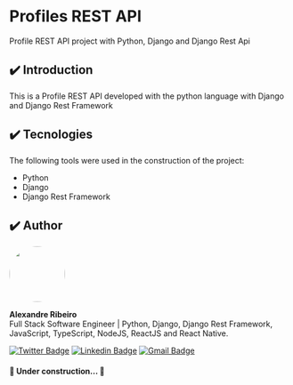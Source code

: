# Profiles REST API

Profile REST API project with Python, Django and Django Rest Api

## :heavy_check_mark: Introduction

This is a Profile REST API developed with the python language with Django and Django Rest Framework

## :heavy_check_mark: Tecnologies

The following tools were used in the construction of the project:

- Python
- Django
- Django Rest Framework

## :heavy_check_mark: Author

 <img style="border-radius: 50%;" src="https://avatars2.githubusercontent.com/u/13963392?s=460&amp;u=043f2aee52aa24fe1c04e84dfa6f94e6bb54f909&amp;v=4" width="100px;" alt=""/>
 <br />
  
<p>
<b>Alexandre Ribeiro</b><br />Full Stack Software Engineer | Python, Django, Django Rest Framework, JavaScript, TypeScript, NodeJS, ReactJS and React Native.</p>

[![Twitter Badge](https://img.shields.io/badge/-@alexsillva-1ca0f1?style=flat-square&labelColor=1ca0f1&logo=twitter&logoColor=white&link=https://twitter.com/tgmarinho)](https://twitter.com/alexsillva) [![Linkedin Badge](https://img.shields.io/badge/-alesillva-blue?style=flat-square&logo=Linkedin&logoColor=white&link=https://www.linkedin.com/in/alesillva/)](https://www.linkedin.com/in/alesillva/)
[![Gmail Badge](https://img.shields.io/badge/-alexandresillva@gmail.com-c14438?style=flat-square&logo=Gmail&logoColor=white&link=mailto:alexandresillva@gmail.com)](mailto:alexandresillva@gmail.com)

<h4>

🚧 Under construction... 🚧

</h4>
